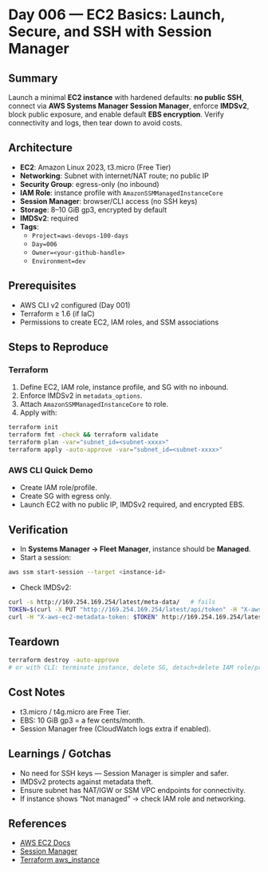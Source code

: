 # Day 006 — EC2 Basics: Launch, Secure, and SSH with Session Manager

## Summary
Launch a minimal **EC2 instance** with hardened defaults: **no public SSH**, connect via **AWS Systems Manager Session Manager**, enforce **IMDSv2**, block public exposure, and enable default **EBS encryption**. Verify connectivity and logs, then tear down to avoid costs.

## Architecture
- **EC2**: Amazon Linux 2023, t3.micro (Free Tier)
- **Networking**: Subnet with internet/NAT route; no public IP
- **Security Group**: egress-only (no inbound)
- **IAM Role**: instance profile with `AmazonSSMManagedInstanceCore`
- **Session Manager**: browser/CLI access (no SSH keys)
- **Storage**: 8–10 GiB gp3, encrypted by default
- **IMDSv2**: required
- **Tags**:
  - `Project=aws-devops-100-days`
  - `Day=006`
  - `Owner=<your-github-handle>`
  - `Environment=dev`

## Prerequisites
- AWS CLI v2 configured (Day 001)
- Terraform ≥ 1.6 (if IaC)
- Permissions to create EC2, IAM roles, and SSM associations

## Steps to Reproduce

### Terraform
1. Define EC2, IAM role, instance profile, and SG with no inbound.
2. Enforce IMDSv2 in `metadata_options`.
3. Attach `AmazonSSMManagedInstanceCore` to role.
4. Apply with:
```bash
terraform init
terraform fmt -check && terraform validate
terraform plan -var="subnet_id=<subnet-xxxx>"
terraform apply -auto-approve -var="subnet_id=<subnet-xxxx>"
```

### AWS CLI Quick Demo
- Create IAM role/profile.
- Create SG with egress only.
- Launch EC2 with no public IP, IMDSv2 required, and encrypted EBS.

## Verification
- In **Systems Manager → Fleet Manager**, instance should be **Managed**.
- Start a session:
```bash
aws ssm start-session --target <instance-id>
```
- Check IMDSv2:
```bash
curl -s http://169.254.169.254/latest/meta-data/   # fails
TOKEN=$(curl -X PUT "http://169.254.169.254/latest/api/token" -H "X-aws-ec2-metadata-token-ttl-seconds:21600")
curl -H "X-aws-ec2-metadata-token: $TOKEN" http://169.254.169.254/latest/meta-data/
```

## Teardown
```bash
terraform destroy -auto-approve
# or with CLI: terminate instance, delete SG, detach+delete IAM role/profile
```

## Cost Notes
- t3.micro / t4g.micro are Free Tier.
- EBS: 10 GiB gp3 = a few cents/month.
- Session Manager free (CloudWatch logs extra if enabled).

## Learnings / Gotchas
- No need for SSH keys — Session Manager is simpler and safer.
- IMDSv2 protects against metadata theft.
- Ensure subnet has NAT/IGW or SSM VPC endpoints for connectivity.
- If instance shows “Not managed” → check IAM role and networking.

## References
- [AWS EC2 Docs](https://docs.aws.amazon.com/ec2/)
- [Session Manager](https://docs.aws.amazon.com/systems-manager/latest/userguide/session-manager.html)
- [Terraform aws_instance](https://registry.terraform.io/providers/hashicorp/aws/latest/docs/resources/instance)
